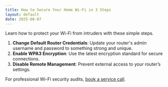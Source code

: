 ```yaml
---
title: How to Secure Your Home Wi-Fi in 3 Steps
layout: default
date: 2025-08-07
---
```

Learn how to protect your Wi-Fi from intruders with these simple steps.

1. **Change Default Router Credentials**: Update your router's admin username and password to something strong and unique.
2. **Enable WPA3 Encryption**: Use the latest encryption standard for secure connections.
3. **Disable Remote Management**: Prevent external access to your router’s settings.

For professional Wi-Fi security audits, [book a service call](/book-now).